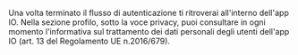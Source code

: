 Una volta terminato il flusso di autenticazione ti ritroverai all'interno dell'app IO. Nella sezione profilo, sotto la voce privacy, puoi consultare in ogni momento l'informativa sul trattamento dei dati personali degli utenti dell'app IO (art. 13 del Regolamento UE n.2016/679).